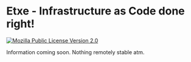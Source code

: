 Etxe - Infrastructure as Code done right!
=========================================

[![Mozilla Public License Version 2.0](https://img.shields.io/github/license/hexbee-net/etxe.svg?style=flat)](https://github.com/hexbee-net/etxe/blob/main/LICENSE)

Information coming soon. Nothing remotely stable atm.
